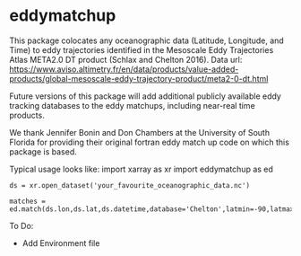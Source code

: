 # eddymatchup

This package colocates any oceanographic data (Latitude, Longitude, and Time) to eddy trajectories identified in the Mesoscale Eddy Trajectories Atlas META2.0 DT product (Schlax and Chelton 2016). 
Data url: https://www.aviso.altimetry.fr/en/data/products/value-added-products/global-mesoscale-eddy-trajectory-product/meta2-0-dt.html

Future versions of this package will add additional publicly available eddy tracking databases to the eddy matchups, including near-real time products.

We thank Jennifer Bonin and Don Chambers at the University of South Florida for providing their original fortran eddy match up code on which this package is based.

Typical usage looks like:
	import xarray as xr
	import eddymatchup as ed
        
 	ds = xr.open_dataset('your_favourite_oceanographic_data.nc')
       
	matches = ed.match(ds.lon,ds.lat,ds.datetime,database='Chelton',latmin=-90,latmax=-35,hourrange=12,radiusrange=2)


To Do: 
* Add Environment file
